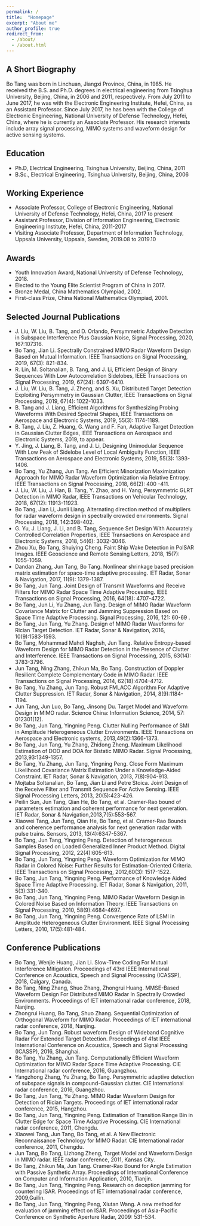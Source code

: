 ```yaml
---
permalink: /
title:  "Homepage"
excerpt: "About me"
author_profile: true
redirect_from: 
  - /about/
  - /about.html
---
```




A Short Biography
------
Bo Tang was born in Linchuan, Jiangxi Province, China, in 1985. He received the B.S. and Ph.D. degrees in electrical engineering from Tsinghua University, Beijing, China, in 2006 and 2011, respectively. From July 2011 to June 2017, he was with the Electronic Engineering Institute, Hefei, China, as an Assistant Professor. Since July 2017, he has been with the College of Electronic Engineering, National University of Defense Technology, Hefei, China, where he is currently an Associate Professor. His research interests include array signal processing, MIMO systems and waveform design for active sensing systems.

Education
------
* Ph.D, Electrical Engineering, Tsinghua University, Beijing, China, 2011
* B.Sc., Electrical Engineering, Tsinghua University, Beijing, China, 2006

Working Experience
------
* Associate Professor, College of Electronic Engineering, National University of Defense Technology, Hefei, China, 2017 to present
* Assistant Professor, Division of Information Engineering, Electronic Engineering Institute, Hefei, China, 2011-2017 
* Visiting Associate Professor, Department of Information Technology, Uppsala University, Uppsala, Sweden, 2019.08 to 2019.10

Awards
------
* Youth Innovation Award, National University of Defense Technology, 2018.
* Elected to the Young Elite Scientist Program of China in 2017.
* Bronze Medal, China Mathematics Olympiad, 2002.
* First-class Prize, China National Mathematics Olympiad, 2001.

Selected Journal Publications
------
*	J. Liu, W. Liu, B. Tang, and D. Orlando, Persymmetric Adaptive Detection in Subspace Interference Plus Gaussian Noise, Signal Processing, 2020, 167:107316.
*	Bo Tang, Jian Li. Spectrally Constrained MIMO Radar Waveform Design Based on Mutual Information. IEEE Transactions on Signal Processing, 2019, 67(3): 821-834.
*	R. Lin, M. Soltanalian, B. Tang, and J. Li, Efficient Design of Binary Sequences With Low Autocorrelation Sidelobes, IEEE Transactions on Signal Processing, 2019, 67(24): 6397-6410.
*	J. Liu, W. Liu, B. Tang, J. Zheng, and S. Xu, Distributed Target Detection Exploiting Persymmetry in Gaussian Clutter, IEEE Transactions on Signal Processing, 2019, 67(4): 1022-1033.
*	B. Tang and J. Liang, Efficient Algorithms for Synthesizing Probing Waveforms With Desired Spectral Shapes, IEEE Transactions on Aerospace and Electronic Systems, 2019, 55(3): 1174-1189.
*	B. Tang, J. Liu, Z. Huang, G. Wang and F. Fan, Adaptive Target Detection in Gaussian Clutter Edges, IEEE Transactions on Aerospace and Electronic Systems, 2019, to appear. 
*	Y. Jing, J. Liang, B. Tang, and J. Li, Designing Unimodular Sequence With Low Peak of Sidelobe Level of Local Ambiguity Function, IEEE Transactions on Aerospace and Electronic Systems, 2019, 55(3): 1393-1406.
*	Bo Tang, Yu Zhang, Jun Tang. An Efficient Minorization Maximization Approach for MIMO Radar Waveform Optimization via Relative Entropy. IEEE Transactions on Signal Processing, 2018, 66(2): 400 -411. 
*	J. Liu, W. Liu, J. Han, B. Tang, Y. Zhao, and H. Yang, Persymmetric GLRT Detection in MIMO Radar, IEEE Transactions on Vehicular Technology, 2018, 67(12): 11913-11923.
*	Bo Tang, Jian Li, Junli Liang. Alternating direction method of multipliers for radar waveform design in spectrally crowded environments. Signal Processing, 2018, 142:398-402.
*	G. Yu, J. Liang, J. Li, and B. Tang, Sequence Set Design With Accurately Controlled Correlation Properties, IEEE Transactions on Aerospace and Electronic Systems, 2018, 54(6): 3032-3046.
*	Zhou Xu, Bo Tang, Shuiying Cheng. Faint Ship Wake Detection in PolSAR Images. IEEE Geoscience and Remote Sensing Letters, 2018, 15(7): 1055-1059.
*	Dandan Zhang, Jun Tang, Bo Tang. Nonlinear shrinkage based precision matrix estimation for space-time adaptive processing. IET Radar, Sonar & Navigation, 2017, 11(9): 1379-1387.
*	Bo Tang, Jun Tang. Joint Design of Transmit Waveforms and Receive Filters for MIMO Radar Space Time Adaptive Processing. IEEE Transactions on Signal Processing, 2016, 64(18): 4707-4722.
*	Bo Tang, Jun Li, Yu Zhang, Jun Tang. Design of MIMO Radar Waveform Covariance Matrix for Clutter and Jamming Suppression Based on Space Time Adaptive Processing. Signal Processing, 2016, 121: 60-69 .
*	Bo Tang, Jun Tang, Yu Zhang. Design of MIMO Radar Waveforms for Rician Target Detection. IET Radar, Sonar & Navigation, 2016, 10(9):1583-1593. 
*	Bo Tang, Mohammad Mahdi Naghsh, Jun Tang. Relative Entropy-based Waveform Design for MIMO Radar Detection in the Presence of Clutter and Interference. IEEE Transactions on Signal Processing, 2015, 63(14): 3783-3796. 
*	Jun Tang, Ning Zhang, Zhikun Ma, Bo Tang. Construction of Doppler Resilient Complete Complementary Code in MIMO Radar. IEEE Transactions on Signal Processing, 2014, 62(18):4704-4712.
*	Bo Tang, Yu Zhang, Jun Tang. Robust FMLACC Algorithm For Adaptive Clutter Suppression. IET Radar, Sonar & Navigation, 2014, 8(9):1184-1194. 
*	Jun Tang, Jun Luo, Bo Tang, Jinsong Du. Target Model and Waveform Design in MIMO radar. Science China: Information Science, 2014, 57: 012301(12). 
*	Bo Tang, Jun Tang, Yingning Peng. Clutter Nulling Performance of SMI in Amplitude Heterogeneous Clutter Environments. IEEE Transactions on Aerospace and Electronic systems, 2013,49(2):1366-1373.
*	Bo Tang, Jun Tang, Yu Zhang, Zhidong Zheng. Maximum Likelihood Estimation of DOD and DOA for Bistatic MIMO Radar. Signal Processing, 2013,93:1349-1357. 
*	Bo Tang, Yu Zhang, Jun Tang, Yingning Peng. Close Form Maximum Likelihood Covariance Matrix Estimation Under a Knowledge-Aided Constraint. IET Radar, Sonar & Navigation, 2013, 7(8):904-913. 
*	Mojtaba Soltanalian, Bo Tang, Jian Li and Petre Stoica. Joint Design of the Receive Filter and Transmit Sequence For Active Sensing. IEEE Signal Processing Letters, 2013, 20(5):423-426.
*	 Peilin Sun, Jun Tang, Qian He, Bo Tang, et al. Cramer-Rao bound of parameters estimation and coherent performance for next generation. IET Radar, Sonar & Navigation,2013,7(5):553-567.
*	Xiaowei Tang, Jun Tang, Qian He, Bo Tang, et al. Cramer-Rao Bounds and coherence performance analysis for next generation radar with pulse trains. Sensors, 2013, 13(4):6347-5367. 
*	Bo Tang, Jun Tang, Yingning Peng. Detection of heterogeneous Samples Based on Loaded Generalized Inner Product Method. Digital Signal Processing, 2012, 22(4):605-613.
*	Bo Tang, Jun Tang, Yingning Peng. Waveform Optimization for MIMO Radar in Colored Noise: Further Results for Estimation-Oriented Criteria. IEEE Transactions on Signal Processing,  2012,60(3): 1517-1522. 
*	Bo Tang, Jun Tang, Yingning Peng. Performance of Knowledge Aided Space Time Adaptive Processing. IET Radar, Sonar & Navigation, 2011, 5(3):331-340. 
*	Bo Tang, Jun Tang, Yingning Peng. MIMO Radar Waveform Design in Colored Noise Based on Information Theory. IEEE Transactions on Signal Processing, 2010, 58(9):4684-4697.
*	Bo Tang, Jun Tang, Yingning Peng. Convergence Rate of LSMI in Amplitude Heterogeneous Clutter Environment. IEEE Signal Processing Letters, 2010, 17(5):481-484. 


Conference Publications
------
*	Bo Tang, Wenjie Huang, Jian Li. Slow-Time Coding For Mutual Interference Mitigation. Proceedings of 43rd IEEE International Conference on Acoustics, Speech and Signal Processing (ICASSP), 2018, Calgary, Canada.
*	Bo Tang, Ning Zhang, Shuo Zhang, Zhongrui Huang. MMSE-Based Waveform Design For Distributed MIMO Radar In Spectrally Crowded Environments. Proceedings of IET international radar conference, 2018, Nanjing.
*	Zhongrui Huang, Bo Tang, Shuo Zhang. Sequential Optimization of Orthogonal Waveform for MIMO Radar. Proceedings of IET international radar conference, 2018, Nanjing.
*	Bo Tang, Jun Tang. Robust waveform Design of Wideband Cognitive Radar For Extended Target Detection. Proceedings of 41st IEEE International Conference on Acoustics, Speech and Signal Processing (ICASSP), 2016, Shanghai.
*	Bo Tang, Yu Zhang, Jun Tang. Computationally Efficient Waveform Optimization for MIMO Radar Space Time Adaptive Processing. CIE International radar conference, 2016, Guangzhou.
*	Yangzhong Zhang, Yu Zhang, Bo Tang. Persymmetric adaptive detection of subspace signals in compound-Gaussian clutter. CIE International radar conference, 2016, Guangzhou.
*	Bo Tang, Jun Tang, Yu Zhang. MIMO Radar Waveform Design for Detection of Rician Targets. Proceedings of IET international radar conference, 2015, Hangzhou. 
*	Bo Tang, Jun Tang, Yingning Peng. Estimation of Transition Range Bin in Clutter Edge for Space Time Adaptive Processing. CIE International radar conference, 2011, Chengdu. 
* Xiaowei Tang, Jun Tang, Bo Tang, et al. A New Electronic Reconnaissance Technology for MIMO Radar. CIE International radar conference, 2011, Chengdu. 
*	Jun Tang, Bo Tang, Lizhong Zheng, Target Model and Waveform Design in MIMO radar. IEEE radar conference, 2011, Kansas City.
*	Bo Tang, Zhikun Ma, Jun Tang. Cramer-Rao Bound for Angle Estimation with Passive Synthetic Array. Proceedings of International Conference on Computer and Information Application, 2010, Tianjin. 
*	Bo Tang, Jun Tang, Yingning Peng. Research on deception jamming for countering ISAR. Proceedings of IET international radar conference, 2009,Guilin. 
*	Bo Tang, Jun Tang, Yingning Peng, Xiutan Wang. A new method for evaluation of jamming effect on ISAR. Proceedings of Asia-Pacific Conference on Synthetic Aperture Radar, 2009: 531-534.



